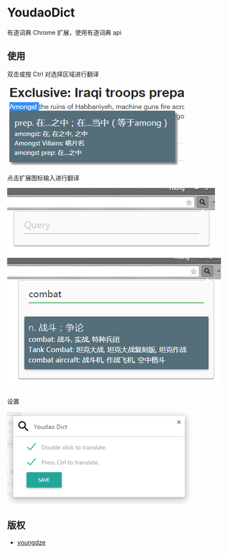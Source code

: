 # YoudaoDict
有道词典 Chrome 扩展，使用有道词典 api

## 使用

双击或按 Ctrl 对选择区域进行翻译

![YoudaoDict Screenshot][2]

点击扩展图标输入进行翻译

![YoudaoDict Screenshot][3] &nbsp;&nbsp;&nbsp;&nbsp;
![YoudaoDict Screenshot][4]

设置

![YoudaoDict Screenshot][5]

## 版权

* [youngdze][1]





[1]: https://github.com/youngdze
[2]: screenshot/youdao1.png
[3]: screenshot/youdao2.png
[4]: screenshot/youdao3.png
[5]: screenshot/youdao4.png
